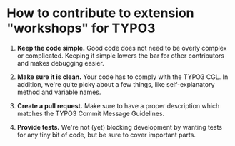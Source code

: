 # How to contribute to extension "workshops" for TYPO3

 1. **Keep the code simple.** Good code does not need to be overly complex or complicated. Keeping it simple lowers the bar for other contributors and makes debugging easier.
 
 2. **Make sure it is clean.** Your code has to comply with the TYPO3 CGL. In addition, we're quite picky about a few things, like self-explanatory method and variable names.
 
 3. **Create a pull request.** Make sure to have a proper description which matches the TYPO3 Commit Message Guidelines. 
 
 4. **Provide tests.** We're not (yet) blocking development by wanting tests for any tiny bit of code, but be sure to cover important parts.